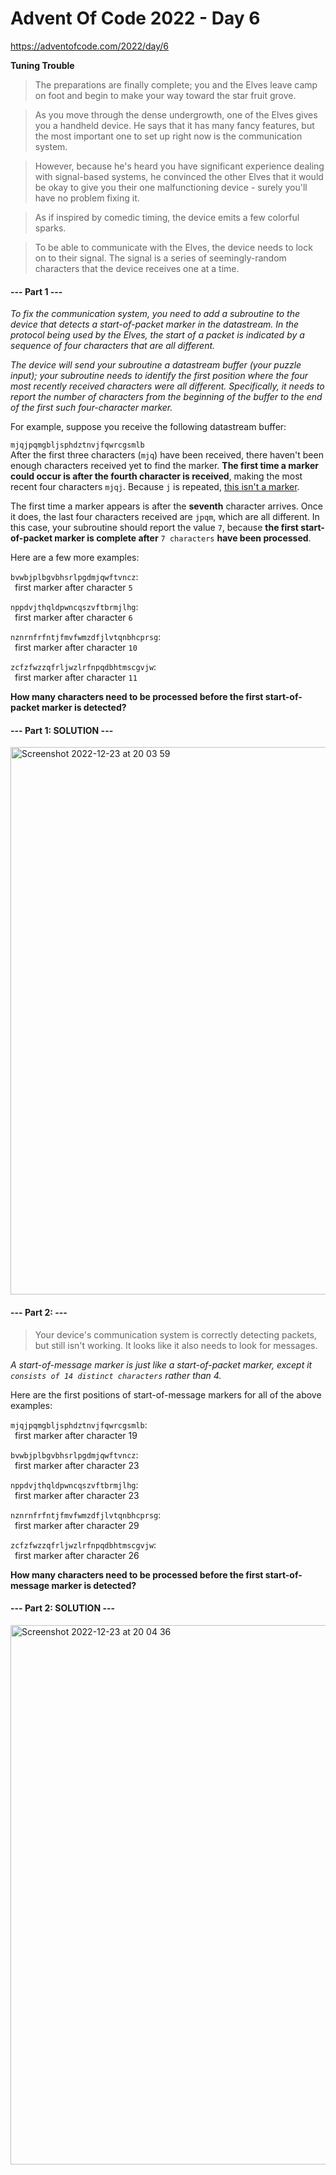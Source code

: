 # Advent Of Code 2022 - Day 6
https://adventofcode.com/2022/day/6

**Tuning Trouble**
> The preparations are finally complete; you and the Elves leave camp on foot and begin to make your way toward the star fruit grove.

> As you move through the dense undergrowth, one of the Elves gives you a handheld device. He says that it has many fancy features, but the most important one to set up right now is the communication system.

> However, because he's heard you have significant experience dealing with signal-based systems, he convinced the other Elves that it would be okay to give you their one malfunctioning device - surely you'll have no problem fixing it.

> As if inspired by comedic timing, the device emits a few colorful sparks.

> To be able to communicate with the Elves, the device needs to lock on to their signal. The signal is a series of seemingly-random characters that the device receives one at a time.

#### --- Part 1 ---
*To fix the communication system, you need to add a subroutine to the device that detects a start-of-packet marker in the datastream. In the protocol being used by the Elves, the start of a packet is indicated by a sequence of four characters that are all different.*

*The device will send your subroutine a datastream buffer (your puzzle input); your subroutine needs to identify the first position where the four most recently received characters were all different. Specifically, it needs to report the number of characters from the beginning of the buffer to the end of the first such four-character marker.*

For example, suppose you receive the following datastream buffer:

`mjqjpqmgbljsphdztnvjfqwrcgsmlb`<br>
After the first three characters (`mjq`) have been received, there haven't been enough characters received yet to find the marker.
**The first time a marker could occur is after the fourth character is received**, making the most recent four characters `mjqj`. Because `j` is repeated, <u>this isn't a marker</u>.

The first time a marker appears is after the **seventh** character arrives. Once it does, the last four characters received are `jpqm`, which are all different. In this case, your subroutine should report the value `7`, because **the first start-of-packet marker is complete after** `7 characters` **have been processed**.

Here are a few more examples:

`bvwbjplbgvbhsrlpgdmjqwftvncz`:<br>
&ensp;first marker after character `5`

`nppdvjthqldpwncqszvftbrmjlhg`:<br>
&ensp;first marker after character `6`

`nznrnfrfntjfmvfwmzdfjlvtqnbhcprsg`:<br>
&ensp;first marker after character `10`

`zcfzfwzzqfrljwzlrfnpqdbhtmscgvjw`:<br>
&ensp;first marker after character `11`

**How many characters need to be processed before the first start-of-packet marker is detected?**

#### --- Part 1: SOLUTION ---
<img width="876" alt="Screenshot 2022-12-23 at 20 03 59" src="https://user-images.githubusercontent.com/40168753/209401613-c194027f-0b36-4518-b5b5-e0e91e2c9b17.png">


#### --- Part 2: ---
> Your device's communication system is correctly detecting packets, but still isn't working. It looks like it also needs to look for messages.

*A start-of-message marker is just like a start-of-packet marker, except it `consists of 14 distinct characters` rather than 4.*

Here are the first positions of start-of-message markers for all of the above examples:

`mjqjpqmgbljsphdztnvjfqwrcgsmlb`:<br>
&ensp;first marker after character 19

`bvwbjplbgvbhsrlpgdmjqwftvncz`:<br>
&ensp;first marker after character 23

`nppdvjthqldpwncqszvftbrmjlhg`:<br>
&ensp;first marker after character 23

`nznrnfrfntjfmvfwmzdfjlvtqnbhcprsg`:<br>
&ensp;first marker after character 29

`zcfzfwzzqfrljwzlrfnpqdbhtmscgvjw`:<br>
&ensp;first marker after character 26

**How many characters need to be processed before the first start-of-message marker is detected?**

#### --- Part 2: SOLUTION ---
<img width="863" alt="Screenshot 2022-12-23 at 20 04 36" src="https://user-images.githubusercontent.com/40168753/209401623-21db2d1f-27da-4bc1-80e5-84aad71cd5cc.png">

